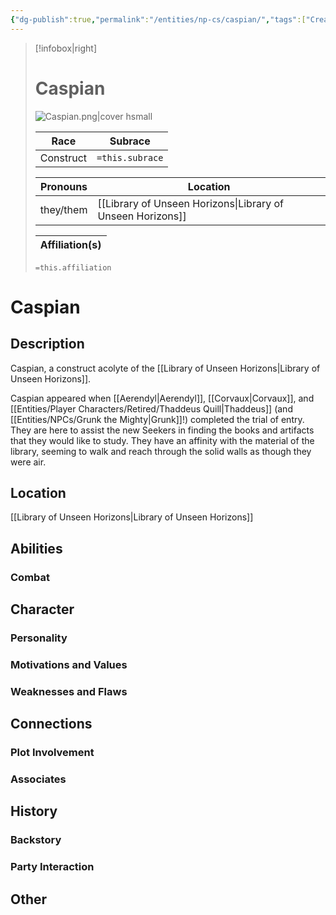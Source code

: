 ```yaml
---
{"dg-publish":true,"permalink":"/entities/np-cs/caspian/","tags":["Creature","NPC"]}
---
```



> [!infobox|right]
> # Caspian
> ![Caspian.png|cover hsmall](/img/user/Images/Creatures/Caspian.png)
> 
> Race | Subrace |
> ---|---|
> Construct | `=this.subrace` |
> 
> 
> Pronouns|Location| 
> ---|---|
> they/them|[[Library of Unseen Horizons\|Library of Unseen Horizons]]|
> 
> Affiliation(s)|
> ---|
> `=this.affiliation`






# Caspian

## Description
Caspian, a construct acolyte of the [[Library of Unseen Horizons\|Library of Unseen Horizons]]. 

Caspian appeared when [[Aerendyl\|Aerendyl]], [[Corvaux\|Corvaux]], and [[Entities/Player Characters/Retired/Thaddeus Quill\|Thaddeus]] (and [[Entities/NPCs/Grunk the Mighty\|Grunk]]!) completed the trial of entry. They are here to assist the new Seekers in finding the books and artifacts that they would like to study. They have an affinity with the material of the library, seeming to walk and reach through the solid walls as though they were air.
## Location
[[Library of Unseen Horizons\|Library of Unseen Horizons]]
## Abilities 

### Combat

## Character

### Personality

### Motivations and Values

### Weaknesses and Flaws

## Connections

### Plot Involvement

### Associates

## History

### Backstory

### Party Interaction

## Other

